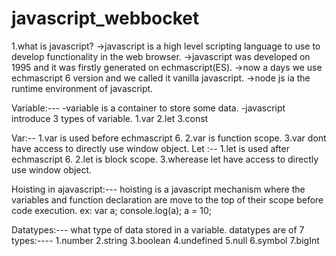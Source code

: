 # javascript_webbocket
1.what is javascript?
->javascript is a high level scripting language to use to develop functionality in the web browser.
->javascript was developed on 1995 and it was firstly generated on echmascript(ES).
->now a days we use echmascript 6 version and we called it vanilla javascript.
->node js ia the runtime environment of javascript.

Variable:---
-variable is a container to store some data.
-javascript introduce 3 types of variable.
1.var
2.let
3.const

Var:--
1.var is used before echmascript 6.
2.var is function scope.
3.var dont have access to directly use window object.
Let :--
1.let is used after echmascript 6.
2.let is block scope.
3.wherease let have access to directly use window object.

Hoisting in ajavascript:---
hoisting is a javascript mechanism where the variables and function declaration are move to the top of their scope before code execution.
ex: var a;
console.log(a);
a = 10;

Datatypes:---
what type of data stored in a variable.
datatypes are of 7 types:----
1.number
2.string
3.boolean
4.undefined
5.null
6.symbol
7.bigInt
